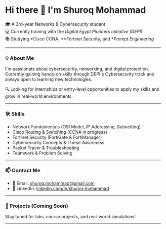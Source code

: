 # Hi there 👋 I'm Shuroq Mohammad

🎓 A 3rd-year Networks & Cybersecurity student  
💻 Currently training with the *Digital Egypt Pioneers Initiative (DEPI)*  
📚 Studying *Cisco CCNA, **Fortinet Security, and **Prompt Engineering*

---

### 💡 About Me

I'm passionate about cybersecurity, networking, and digital protection.  
Currently gaining hands-on skills through DEPI's Cybersecurity track and always open to learning new technologies.

🔍 Looking for internships or entry-level opportunities to apply my skills and grow in real-world environments.

---

### 🛠 Skills

- Network Fundamentals (OSI Model, IP Addressing, Subnetting)
- Cisco Routing & Switching (CCNA in progress)
- Fortinet Security (FortiGate & FortiManager)
- Cybersecurity Concepts & Threat Awareness
- Packet Tracer & Troubleshooting
- Teamwork & Problem Solving

---

### 📫 Contact Me

- 📧 Email: shuroq.mohammad@gmail.com  
- 🔗 LinkedIn: [linkedin.com/in/shuroq-mohammad](https://linkedin.com/in/shuroq-mohammad)

---

### 🚀 Projects (Coming Soon)

Stay tuned for labs, course projects, and real-world simulations!

---
